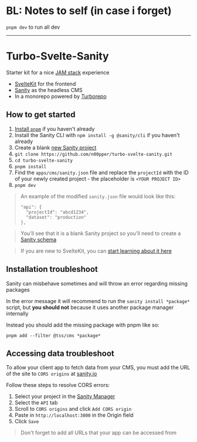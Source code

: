 # BL: Notes to self (in case i forget)
`pnpm dev` to run all dev







-----
# Turbo-Svelte-Sanity

Starter kit for a nice [JAM stack](https://jamstack.org/) experience

- [SvelteKit](https://kit.svelte.dev/) for the frontend
- [Sanity](https://sanity.io) as the headless CMS
- In a monorepo powered by [Turborepo](https://turborepo.org)

## How to get started

1. [Install `pnpm`](https://pnpm.io/installation) if you haven't already
1. Install the Sanity CLI with `npm install -g @sanity/cli` if you haven't already
1. Create a blank [new Sanity project](https://www.sanity.io/get-started/1)
1. `git clone https://github.com/n00pper/turbo-svelte-sanity.git`
1. `cd turbo-svelte-sanity`
1. `pnpm install`
1. Find the `apps/cms/sanity.json` file and replace the `projectId` with the ID of your newly created project - the placeholder is `<YOUR PROJECT ID>`
1. `pnpm dev`

> An example of the modified `sanity.json` file would look like this:
> ```
> "api": {
>   "projectId": "abcd1234",
>   "dataset": "production"
> },
> ```

> You'll see that it is a blank Sanity project so you'll need to create a [Sanity schema](https://www.sanity.io/docs/create-a-schema-and-configure-sanity-studio)

> If you are new to SvelteKit, you can [start learning about it here](https://kit.svelte.dev/docs/introduction)

## Installation troubleshoot

Sanity can misbehave sometimes and will throw an error regarding missing packages

In the error message it will recommend to run the `sanity install *package*` script, but **you should not** 
because it uses another package manager internally

Instead you should add the missing package with pnpm like so:

`pnpm add --filter @tss/cms *package*`

## Accessing data troubleshoot

To allow your client app to fetch data from your CMS, you must add the URL of the site to `CORS origins` at [sanity.io](https://www.sanity.io/)

Follow these steps to resolve CORS errors:

1. Select your project in the [Sanity Manager](https://www.sanity.io/manage)
1. Select the `API` tab
1. Scroll to `CORS origins` and click `Add CORS origin`
1. Paste in `http://localhost:3000` in the Origin field
1. Click `Save`

> Don't forget to add all URLs that your app can be accessed from